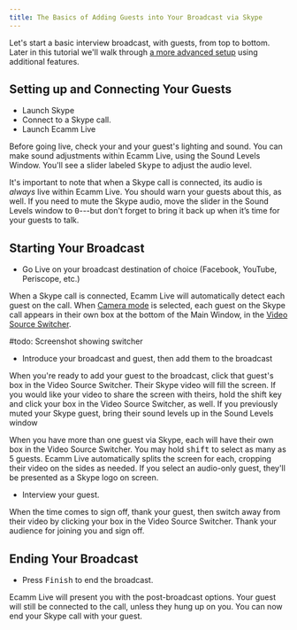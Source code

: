 ```yaml
---
title: The Basics of Adding Guests into Your Broadcast via Skype
---
```


Let's start a basic interview broadcast, with guests, from top to bottom. Later in this tutorial we'll walk through [a more advanced setup](../003-integrate-scenes) using additional features.

## Setting up and Connecting Your Guests

* Launch Skype
* Connect to a Skype call.
* Launch Ecamm Live

Before going live, check your and your guest's lighting and sound. You can make sound adjustments within Ecamm Live, using the Sound Levels Window. You'll see a slider labeled <samp>Skype</samp> to adjust the audio level. 

It's important to note that when a Skype call is connected, its audio is _always_ live within Ecamm Live. You should warn your guests about this, as well. If you need to mute the Skype audio, move the slider in the Sound Levels window to <samp>0</samp>---but don't forget to bring it back up when it’s time for your guests to talk.

## Starting Your Broadcast

* Go Live on your broadcast destination of choice (Facebook, YouTube, Periscope, etc.)

When a Skype call is connected, Ecamm Live will automatically detect each guest on the call. When [Camera mode](/ecamm-live-manual/004-source-modes/#camera) is selected, each guest on the Skype call appears in their own box at the bottom of the Main Window, in the [Video Source Switcher](/ecamm-live-manual/004-source-modes/#video-source-switcher).

#todo: Screenshot showing switcher

* Introduce your broadcast and guest, then add them to the broadcast

When you're ready to add your guest to the broadcast, click that guest's box in the Video Source Switcher. Their Skype video will fill the screen. If you would like your video to share the screen with theirs, hold the shift key and click your box in the Video Source Switcher, as well. If you previously muted your Skype guest, bring their sound levels up in the Sound Levels window 

When you have more than one guest via Skype, each will have their own box in the Video Source Switcher. You may hold <kbd>shift</kbd> to select as many as 5 guests. Ecamm Live automatically splits the screen for each, cropping their video on the sides as needed. If you select an audio-only guest, they'll be presented as a Skype logo on screen.

* Interview your guest.

When the time comes to sign off, thank your guest, then switch away from their video by clicking your box in the Video Source Switcher. Thank your audience for joining you and sign off.

## Ending Your Broadcast
* Press <samp class="blue">Finish</samp> to end the broadcast.

Ecamm Live will present you with the post-broadcast options.
Your guest will still be connected to the call, unless they hung up on you. You can now end your Skype call with your guest.

